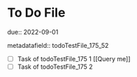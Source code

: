 # To Do File

due:: 2022-09-01

metadatafield:: todoTestFile_175\_52

- [ ] Task of todoTestFile_175 1 [[Query me]]
- [ ] Task of todoTestFile_175 2
